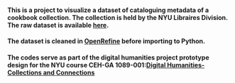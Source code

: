 #### This is a project to visualize a dataset of cataloguing metadata of a cookbook collection. The collection is held by the NYU Libraires Division. The raw dataset is available [here](https://wp.nyu.edu/administrativedepartment-nyu_libraries_cookbooks_collection/data-download/).

#### The dataset is cleaned in [OpenRefine](https://openrefine.org) before importing to Python.

#### The codes serve as part of the digital humanities project prototype design for the NYU course CEH-GA 1089-001:[Digital Humanities-Collections and Connections](http://kimon.hosting.nyu.edu/sites/dh-collections-connections/)
